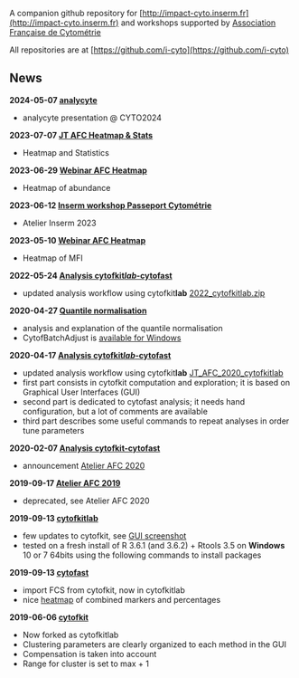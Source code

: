 A companion github repository for [http://impact-cyto.inserm.fr](http://impact-cyto.inserm.fr) and workshops supported by [Association Française de Cytométrie](http://afcytometrie.fr)

All repositories are at [https://github.com/i-cyto](https://github.com/i-cyto)

## News

**2024-05-07 [analycyte](posts/240507-analycyte)**
  - analycyte presentation @ CYTO2024

**2023-07-07 [JT AFC Heatmap & Stats](posts/230707-jt_afc)**
  - Heatmap and Statistics

**2023-06-29 [Webinar AFC Heatmap](posts/230629-webinar_afc_heatmap)**
  - Heatmap of abundance

**2023-06-12 [Inserm workshop Passeport Cytométrie](posts/230612-atelier_inserm_2023)**
  - Atelier Inserm 2023

**2023-05-10 [Webinar AFC Heatmap](posts/230510-webinar_afc_heatmap)**
  - Heatmap of MFI

**2022-05-24 [Analysis cytofkit*lab*-cytofast](posts/200204-atelier_afc_2020)**
  - updated analysis workflow using cytofkit**lab** [2022_cytofkitlab.zip](posts/220524-atelier_inserm_2022/220524-cytofast_analysis_stuff.zip)

**2020-04-27 [Quantile normalisation](posts/200427-quantile_norm)**
  - analysis and explanation of the quantile normalisation
  - CytofBatchAdjust is [available for Windows](https://github.com/i-cyto/CytofBatchAdjust)

**2020-04-17 [Analysis cytofkit*lab*-cytofast](posts/200204-atelier_afc_2020)**
  - updated analysis workflow using cytofkit**lab** [JT_AFC_2020_cytofkitlab](posts/200204-atelier_afc_2020/JT_AFC_2020_cytofkitlab.html)
  - first part consists in cytofkit computation and exploration; it is based on Graphical User Interfaces (GUI)
  - second part is dedicated to cytofast analysis; it needs hand configuration, but a lot of comments are available
  - third part describes some useful commands to repeat analyses in order tune parameters

**2020-02-07 [Analysis cytofkit-cytofast](posts/200204-atelier_afc_2020)**
  - announcement [Atelier AFC 2020](https://afcytometrie.fr/jt-analyse-de-donnees-sophia-antipolis-fevrier-2020/)

**2019-09-17 [Atelier AFC 2019](posts/190917-atelier_afc_2019)**
  - deprecated, see Atelier AFC 2020

**2019-09-13 [cytofkit**lab**](https://github.com/i-cyto/cytofkitlab)**
  - few updates to cytofkit, see [GUI screenshot](https://i-cyto.github.io/images/cytofkit_GUI_190913.png)
  - tested on a fresh install of R 3.6.1 (and 3.6.2) + Rtools 3.5 on **Windows** 10 or 7 64bits using the following commands to install packages

**2019-09-13 [cytofast](https://github.com/i-cyto/cytofast)**
  - import FCS from cytofkit, now in cytofkitlab
  - nice [heatmap](https://i-cyto.github.io/images/heatmap_cytofast.png) of combined markers and percentages

**2019-06-06 [cytofkit](https://github.com/i-cyto/cytofkitlab)**
  - Now forked as cytofkitlab
  - Clustering parameters are clearly organized to each method in the GUI
  - Compensation is taken into account
  - Range for cluster is set to max + 1
